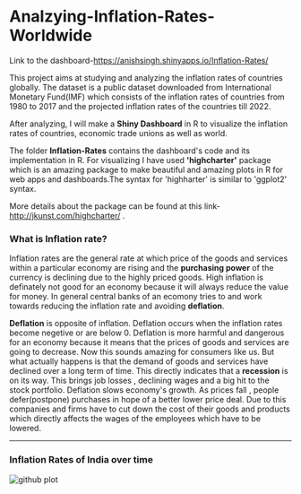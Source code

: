# Analzying-Inflation-Rates-Worldwide

Link to the dashboard-https://anishsingh.shinyapps.io/Inflation-Rates/

This project aims at studying and analyzing the inflation rates of countries globally. The dataset is a public dataset downloaded from International Monetary Fund(IMF) which consists of the inflation rates of countries from 1980 to 2017 and the projected inflation rates of the countries till 2022.

After analyzing, I will make a __Shiny Dashboard__ in R to visualize the inflation rates of countries, economic trade unions as well as world.

The folder __Inflation-Rates__ contains the dashboard's code and its implementation in R. For visualizing I have used __'highcharter'__ package which is an amazing package to make beautiful and amazing plots in R for web apps and dashboards.The syntax for 'highharter' is similar to 'ggplot2' syntax.

More details about the package can be found at this link- http://jkunst.com/highcharter/ .



### What is Inflation rate?

Inflation rates are the general rate at which price of the goods and services within a particular economy are rising and the __purchasing power__ of the currency is declining due to the highly priced goods. High inflation is definately not good for an economy because it will always reduce the value for money. In general central banks of an ecomony tries to and work towards reducing the inflation rate and avoiding __deflation__. 

__Deflation__ is opposite of inflation. Deflation occurs when the inflation rates become negetive or are below 0. Deflation is more harmful and dangerous for an economy because it means that the prices of goods and services are going to decrease. Now this sounds amazing for consumers like us. But what actually happens is that the demand of goods and services have declined over a long term of time. This directly indicates that a __recession__ is on its way. This brings job losses , declining wages and a big hit to the stock portfolio. Deflation slows economy's growth. As prices fall , people defer(postpone) purchases in hope of a better lower price deal. Due to this companies and firms have to cut down the cost of their goods and products which directly affects the wages of the employees which have to be lowered. 


------

### Inflation Rates of India over time

![github plot](https://github.com/anishsingh20/Analzying-Inflation-Rates-Worldwide/blob/master/Plots/Inf-India.png)


